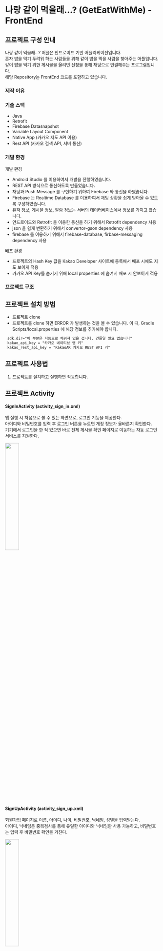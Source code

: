 # 나랑 같이 먹을래...? (GetEatWithMe) -FrontEnd

## 프로젝트 구성 안내 
나랑 같이 먹을래...? 어플은 안드로이드 기반 어플리케이션입니다.<br>
혼자 밥을 먹기 두려워 하는 사람들을 위해 같이 밥을 먹을 사람을 찾아주는 어플입니다.<br>
같이 밥을 먹기 위한 게시물을 올리면 신청을 통해 채팅으로 연결해주는 프로그램입니다.<br>
해당 Repository는 FrontEnd 코드를 포함하고 있습니다. <br>

### 제작 이유


### 기술 스택
- Java
- Retrofit
- Firebase Datasnapshot
- Variable Layout Component
- Native App (카카오 지도 API 이용)
- Rest API (카카오 검색 API, 서버 통신)

### 개발 환경
개발 환경
   - Android Studio 를 이용하여서 개발을 진행하였습니다.
   - REST API 방식으로 통신하도록 만들었습니다.
   - 채팅과 Push Message 를 구현하기 위하여 Firebase 와 통신을 하였습니다.
   - Firebase 는 Realtime Database 를 이용하여서 채팅 상황을 쉽게 받아올 수 있도록 구성하였습니다.
   - 유저 정보, 게시물 정보, 알람 정보는 서버의 데이터베이스에서 정보를 가지고 왔습니다.
   - 안드로이드와 Retrofit 을 이용한 통신을 하기 위해서 Retrofit dependency 사용
   - json 을 쉽게 변환하기 위해서 convertor-gson dependency 사용
   - firebase 를 이용하기 위해서 firebase-database, firbase-messaging dependency 사용
   
배포 환경
   - 프로젝트의 Hash Key 값을 Kakao Developer 사이트에 등록해서 배포 시에도 지도 보이게 적용
   - 카카오 API Key를 숨기기 위해 local properties 에 숨겨서 배포 시 안보이게 적용

### 프로젝트 구조

## 프로젝트 설치 방법
   - 프로젝트 clone
   - 프로젝트를 clone 하면 ERROR 가 발생하는 것을 볼 수 있습니다. 이 때, Gradle Scripts/local.properties 에 해당 정보를 추가해야 합니다.
   ```xml
    sdk.dir="이 부분은 자동으로 채워져 있을 겁니다. 건들일 필요 없습니다"
    kakao_api_key = "카카오 네이티브 앱 키"
    kakao_rest_api_key = "KakaoAK 카카오 REST API 키"
   ```
## 프로젝트 사용법
   1. 프로젝트를 설치하고 실행하면 작동합니다.
## 프로젝트 Activity

#### SignInActivity (activity_sign_in.xml)
   앱 실행 시 처음으로 볼 수 있는 화면으로, 로그인 기능을 제공한다.<br> 
   아이디와 비밀번호를 입력 후 로그인 버튼을 누르면 계정 정보가 올바른지 확인한다. <br>
   기기에서 로그인을 한 적 있으면 바로 전체 게시물 확인 페이지로 이동하는 자동 로그인 서비스를 지원한다. <br>

   <img src="https://user-images.githubusercontent.com/68294499/170962274-69a6a506-6eeb-4b0c-8e77-4219828b5835.jpg" width="30%" height="30%">
   
#### SignUpActivity (activity_sign_up.xml)
   회원가입 페이지로 이름, 아이디, 나이, 비밀번호, 닉네임, 성별을 입력받는다.<br>
   아이디, 닉네임은 중복검사를 통해 유일한 아이디와 닉네임만 사용 가능하고, 비밀번호는 입력 후 비밀번호 확인을 거친다.<br>
   
   <img src="https://user-images.githubusercontent.com/68294499/170963400-9c1da438-e9fe-4bc0-8183-39697896fb17.png" width="30%" height="30%">
   
#### MainActivity
앱의 기본 화면으로 사용자의 현재 위치에 기반하여 신청 가능한 게시물을 보여준다. 게시글 검색 및 등록이 가능하다. <br>
게시글을 선택하는 경우 해당 게시물의 상세 정보 페이지를 확인 할 수 있다.  버튼을 통해 채팅, 알림 화면, 마이 페이지로 이동할 수 있다. <br>

   <img src ="https://user-images.githubusercontent.com/67624124/171014777-48463fa3-ac68-4389-8852-00f090921bfb.png" width="30%" height="30%">

#### ShowPostActivity (activity_show_post.xml)
   사용자가 선택한 게시물의 상세 정보를 보여준다. 사용자는 음식점 이름, 위치 , 만날 장소, 거리, 인원, 시간 등을 확인할 수 있다. <br>
   상세 정보를 확인한 뒤 신청 버튼으로 해당 게시물의 같이 먹기 신청이 가능하다. <br>
   
   <img src ="https://user-images.githubusercontent.com/67624124/171015532-822ec04e-3073-41b7-ac1c-905d3f57b3a8.png" width="30%" height="30%">

#### PostingActivity (activity_posting.xml)
 음식점, 만날 장소, 음식점 카테고리, 모일 인원 및 모인인원, 만날 날짜, 만날 시간, 게시글 내용을 입력받아 게시물을 만들어 등록한다.<br>
 이때 작성자의 성별 공개/비공개를 설정할 수 있다.<br>
 
<img width="1137" alt="제목 없음" src="https://user-images.githubusercontent.com/68294499/170965375-662d6615-9b71-4e87-9764-79b7c3cfae27.png">

#### SearchRestaurantActivity (activity_search_restaurant.xml)
   찾고자 하는 음식점 또는 장소를 검색 후 지도에서 정확한 장소를 선택한다.<br>
   
   <img src="https://user-images.githubusercontent.com/68294499/170966463-989abfef-42e5-43ff-b20a-a7e5e96370aa.png" width="30%" height="30%">
   
#### MyPageActivity (activity_my_page.xml)
   현재 사용자의 정보(닉네임, 이름, 아이디, 나이, 성별)를 표시한다.<br>
   이곳에서 사용자가 작성한 게시물을 수정 및 삭제하는 페이지로 이동하거나,<br>
   사용자의 회원정보를 수정하는 페이지로 이동하거나 로그아웃할 수 있다.<br>
   
   <img src="https://user-images.githubusercontent.com/68294499/170967100-0fab088f-cd77-41c1-801f-05b4d6db0608.png" width="30%" height="30%">
   
#### EditUserProfileAcitivity (activity_edit_user_profile.xml)
   기존 회원정보에서 나이, 비밀번호를 수정 가능하다.<br>
   
   <img src="https://user-images.githubusercontent.com/68294499/170970381-ea0f1447-681c-4b74-9cc8-1a78ad15d953.png" width="30%" height="30%">
   
#### MyPostListActivity (activity_my_post_list.xml.xml)
   기기에 로그인 되어있는 사용자가 작성한 글들을 리스트로 확인할 수 있다.<br>
   
   <img src="https://user-images.githubusercontent.com/68294499/170970647-b3ad6390-fb73-46c8-baf4-fe3f0f5323cd.png" width="30%" height="30%">
   
#### EditPostActivity (activity_eidt_post.xml)
   기존 올렸던 게시물을 수정한다.<br>
   음식점, 만날 장소, 음식점 카테고리, 모일인원, 만날 날짜, 만날 시간, 게시물 내용, 성별 공개/비공개 를 수정할 수 있다.<br>
   다만 현재 모인 인원은 수정 불가능하다.<br>
   이 기능은 ‘내 게시물 보기’에서 수정할 게시물을 선택해서 진행할 수 있다.<br>
   
   <img src="https://user-images.githubusercontent.com/68294499/170970881-656af35f-1f21-4df5-aff6-3ae30a099497.png" width="30%" height="30%">
   
#### alarmActivity (activity_alarm_activity.xml)
   현재 사용자에게 온 알림을 모두 확인할 수 있다. <br>
   같이 먹기 신청, 신청 수락, 신청 거부 알림이 있으며, 같이 먹기 신청 알림의 경우 사용자는 수락과 거부를 결정할 수 있다. <br>
   
   <img src="https://user-images.githubusercontent.com/67624124/171016247-48f35083-6e02-4de6-8c6e-df59fb373419.png" width="30%" height="30%">

#### ChattingRoomActivity (activity_chatting_room.xml)
   사용자가 현재 사용할 수 있는 모든 채팅방 목록을 보여준다. <br>
   채팅방 목록에서는 채팅방 제목, 마지막으로 온 메시지, 마지막 메시지가 온 시간이 표시된다. <br>
   각 채팅방을 선택하면 해당 채팅방으로 들어가진다. <br>
   
   <img src="https://user-images.githubusercontent.com/67624124/171016292-1c1a232a-d6a3-403e-a012-853ce9973f04.png" width="30%" height="30%">
   
#### GroupMessageActivity (activity_group_messag.xml)
   게시물별 모이기로 한 사용자들의 단체채팅방으로, 실시간 채팅 기능을 제공한다. <br>
   작성자가 신청자의 신청을 수락하면 신청자는 채팅방에 자동으로 초대된다. <br>
   게시물을 작성한 작성자는 채팅방을 없앨 수 있으며, 채팅방을 없애면 동시에 그 게시물이 삭제된다. <br>
   
   <img src="https://user-images.githubusercontent.com/67624124/171016921-00bf6163-9f48-4f3e-999c-6bd36df16805.png" width="30%" height="30%">
   
## 버그
  -5월 30일(배포일 기준) 에서는 현재 버그는 없습니다.

## 프로젝트 작성자 및 도움을 준 사람
#### 작성자
- 김예진 [Github](https://github.com/originalchaltteokcookie)
  <br>이메일 wndrnrdk@naver.com
- 정현진 [Github](https://github.com/Hyunjin-Jung)
  <br>이메일 hjjung0810@naver.com
#### 도움을 준 사람
- 오창묵 [Github](https://github.com/Godmook)
  <br>이메일 cmoh4135@naver.com
